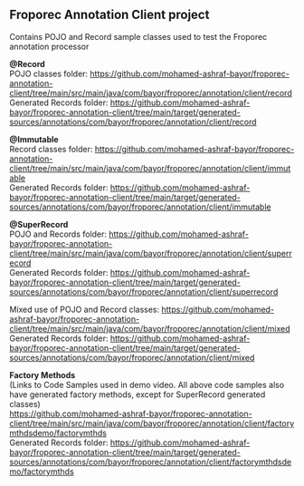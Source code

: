 ## Froporec Annotation Client project
Contains POJO and Record sample classes used to test the Froporec annotation processor 

**@Record**<br>
POJO classes folder: https://github.com/mohamed-ashraf-bayor/froporec-annotation-client/tree/main/src/main/java/com/bayor/froporec/annotation/client/record <br>
Generated Records folder: https://github.com/mohamed-ashraf-bayor/froporec-annotation-client/tree/main/target/generated-sources/annotations/com/bayor/froporec/annotation/client/record

**@Immutable**<br>
Record classes folder: https://github.com/mohamed-ashraf-bayor/froporec-annotation-client/tree/main/src/main/java/com/bayor/froporec/annotation/client/immutable <br>
Generated Records folder: https://github.com/mohamed-ashraf-bayor/froporec-annotation-client/tree/main/target/generated-sources/annotations/com/bayor/froporec/annotation/client/immutable

**@SuperRecord**<br>
POJO and Records folder: https://github.com/mohamed-ashraf-bayor/froporec-annotation-client/tree/main/src/main/java/com/bayor/froporec/annotation/client/superrecord <br>
Generated Records folder: https://github.com/mohamed-ashraf-bayor/froporec-annotation-client/tree/main/target/generated-sources/annotations/com/bayor/froporec/annotation/client/superrecord

Mixed use of POJO and Record classes: https://github.com/mohamed-ashraf-bayor/froporec-annotation-client/tree/main/src/main/java/com/bayor/froporec/annotation/client/mixed <br>
Generated Records folder: https://github.com/mohamed-ashraf-bayor/froporec-annotation-client/tree/main/target/generated-sources/annotations/com/bayor/froporec/annotation/client/mixed

**Factory Methods**<br>
(Links to Code Samples used in demo video. All above code samples also have generated factory methods, except for SuperRecord generated classes)<br>
https://github.com/mohamed-ashraf-bayor/froporec-annotation-client/tree/main/src/main/java/com/bayor/froporec/annotation/client/factorymthdsdemo/factorymthds <br>
Generated Records folder: https://github.com/mohamed-ashraf-bayor/froporec-annotation-client/tree/main/target/generated-sources/annotations/com/bayor/froporec/annotation/client/factorymthdsdemo/factorymthds <br>
